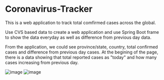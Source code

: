 # Coronavirus-Tracker

This is a web application to track total comfirmed cases across the global.


Use CVS based data to create a web application and use Spring Boot frame to show the data everyday as well as difference from previous day data.

From the application, we could see province/state, country, total confirmed cases and difference from previous day cases.
At the begining of the page, there is a data showing that total reported cases as "today" and how many cases increasing from previous day.

![image](https://user-images.githubusercontent.com/73676852/111816368-ba6eaa80-8917-11eb-9e32-56aa46660b68.png)
![image](https://user-images.githubusercontent.com/73676852/111816436-d1ad9800-8917-11eb-94b2-c8fe24c8cfe8.png)
